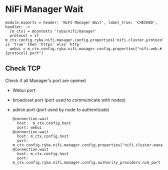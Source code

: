 
# NiFi Manager Wait

    module.exports = header: 'NiFI Manager Wait', label_true: 'CHECKED', handler: ->
      [m_ctx] = @contexts 'ryba/nifi/manager'
      protocol = if m_ctx.config.ryba.nifi.manager.config.properties['nifi.cluster.protocol.is.secure'] is 'true' then 'https' else 'http'
      webui = m_ctx.config.ryba.nifi.manager.config.properties["nifi.web.#{protocol}.port"]

## Check TCP

Check if all Manager's port are opened
- Webui port
- broadcast port (port used to communicate with nodes)
- admin port (port used by node to authenticate)

      @connection.wait
        host:  m_ctx.config.host
        port: webui
      @connection.wait
        host: m_ctx.config.host
        port: m_ctx.config.ryba.nifi.manager.config.properties['nifi.cluster.manager.protocol.port']
      @connection.wait
        host: m_ctx.config.host
        port: m_ctx.config.ryba.nifi.manager.config.authority_providers.ncm_port

